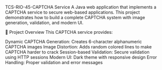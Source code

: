 TCS-RIO-45-CAPTCHA Service
A Java web application that implements a CAPTCHA service to secure web-based applications. This project demonstrates how to build a complete CAPTCHA system with image generation, validation, and modern UI.

🎯 Project Overview
This CAPTCHA service provides:

Dynamic CAPTCHA Generation: Creates 6-character alphanumeric CAPTCHA images
Image Distortion: Adds random colored lines to make CAPTCHA harder to crack
Session-based Validation: Secure validation using HTTP sessions
Modern UI: Dark theme with responsive design
Error Handling: Proper validation and error messages
